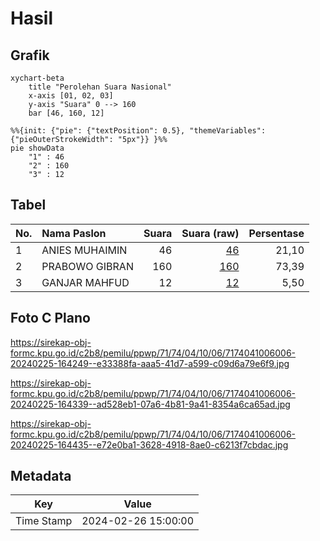 # Hasil

## Grafik

```mermaid
xychart-beta
    title "Perolehan Suara Nasional"
    x-axis [01, 02, 03]
    y-axis "Suara" 0 --> 160
    bar [46, 160, 12]
```

```mermaid
%%{init: {"pie": {"textPosition": 0.5}, "themeVariables": {"pieOuterStrokeWidth": "5px"}} }%%
pie showData
    "1" : 46
    "2" : 160
    "3" : 12
```

## Tabel

| No. | Nama Paslon    | Suara | Suara (raw) | Persentase |
|:--- |:-------------- | -----:| -----------:| ----------:|
| 1   | ANIES MUHAIMIN | 46    | [46][p-1]   | 21,10      |
| 2   | PRABOWO GIBRAN | 160   | [160][p-2]  | 73,39      |
| 3   | GANJAR MAHFUD  | 12    | [12][p-3]   | 5,50       |


[p-1]: https://github.com/gigit-pemilu/pemilu-2024/blob/main/pilpres/hitung-suara/sub/71-sulawesi-utara/sub/74-kota-kotamobagu/sub/04-kotamobagu-barat/sub/1006-mongkonai-barat/sub/006-tps/sub/paslon-1.txt
[p-2]: https://github.com/gigit-pemilu/pemilu-2024/blob/main/pilpres/hitung-suara/sub/71-sulawesi-utara/sub/74-kota-kotamobagu/sub/04-kotamobagu-barat/sub/1006-mongkonai-barat/sub/006-tps/sub/paslon-2.txt
[p-3]: https://github.com/gigit-pemilu/pemilu-2024/blob/main/pilpres/hitung-suara/sub/71-sulawesi-utara/sub/74-kota-kotamobagu/sub/04-kotamobagu-barat/sub/1006-mongkonai-barat/sub/006-tps/sub/paslon-3.txt

## Foto C Plano

https://sirekap-obj-formc.kpu.go.id/c2b8/pemilu/ppwp/71/74/04/10/06/7174041006006-20240225-164249--e33388fa-aaa5-41d7-a599-c09d6a79e6f9.jpg

https://sirekap-obj-formc.kpu.go.id/c2b8/pemilu/ppwp/71/74/04/10/06/7174041006006-20240225-164339--ad528eb1-07a6-4b81-9a41-8354a6ca65ad.jpg

https://sirekap-obj-formc.kpu.go.id/c2b8/pemilu/ppwp/71/74/04/10/06/7174041006006-20240225-164435--e72e0ba1-3628-4918-8ae0-c6213f7cbdac.jpg


## Metadata

| Key        | Value               |
| ---------- | ------------------- |
| Time Stamp | 2024-02-26 15:00:00 |



